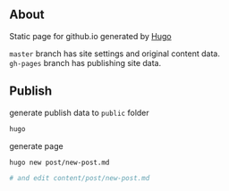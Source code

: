 ## About
Static page for github.io generated by [Hugo](https://gohugo.io/)

`master` branch has site settings and original content data.  
`gh-pages` branch has publishing site data.


## Publish
generate publish data to `public` folder
```bash
hugo
```

generate page
```bash
hugo new post/new-post.md

# and edit content/post/new-post.md
```

